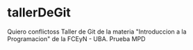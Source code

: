 # tallerDeGit
Quiero conflictoss
Taller de Git de la materia "Introduccion a la Programacion" de la FCEyN - UBA.
Prueba MPD
